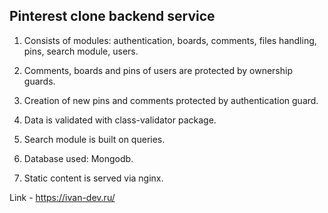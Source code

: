 ## Pinterest clone backend service

1. Consists of modules: authentication, boards, comments, files handling, pins, search module, users.

2. Comments, boards and pins of users are protected by ownership guards.

3. Creation of new pins and comments protected by authentication guard.

4. Data is validated with class-validator package.

5. Search module is built on queries.

6. Database used: Mongodb.

7. Static content is served via nginx.

Link - https://ivan-dev.ru/
